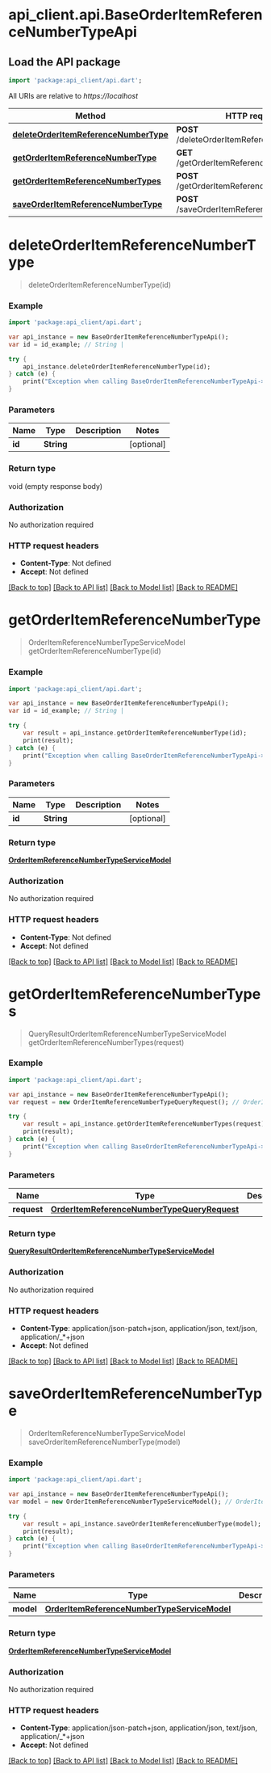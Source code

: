 # api_client.api.BaseOrderItemReferenceNumberTypeApi

## Load the API package
```dart
import 'package:api_client/api.dart';
```

All URIs are relative to *https://localhost*

Method | HTTP request | Description
------------- | ------------- | -------------
[**deleteOrderItemReferenceNumberType**](BaseOrderItemReferenceNumberTypeApi.md#deleteOrderItemReferenceNumberType) | **POST** /deleteOrderItemReferenceNumberType | 
[**getOrderItemReferenceNumberType**](BaseOrderItemReferenceNumberTypeApi.md#getOrderItemReferenceNumberType) | **GET** /getOrderItemReferenceNumberType | 
[**getOrderItemReferenceNumberTypes**](BaseOrderItemReferenceNumberTypeApi.md#getOrderItemReferenceNumberTypes) | **POST** /getOrderItemReferenceNumberTypes | 
[**saveOrderItemReferenceNumberType**](BaseOrderItemReferenceNumberTypeApi.md#saveOrderItemReferenceNumberType) | **POST** /saveOrderItemReferenceNumberType | 


# **deleteOrderItemReferenceNumberType**
> deleteOrderItemReferenceNumberType(id)



### Example 
```dart
import 'package:api_client/api.dart';

var api_instance = new BaseOrderItemReferenceNumberTypeApi();
var id = id_example; // String | 

try { 
    api_instance.deleteOrderItemReferenceNumberType(id);
} catch (e) {
    print("Exception when calling BaseOrderItemReferenceNumberTypeApi->deleteOrderItemReferenceNumberType: $e\n");
}
```

### Parameters

Name | Type | Description  | Notes
------------- | ------------- | ------------- | -------------
 **id** | **String**|  | [optional] 

### Return type

void (empty response body)

### Authorization

No authorization required

### HTTP request headers

 - **Content-Type**: Not defined
 - **Accept**: Not defined

[[Back to top]](#) [[Back to API list]](../README.md#documentation-for-api-endpoints) [[Back to Model list]](../README.md#documentation-for-models) [[Back to README]](../README.md)

# **getOrderItemReferenceNumberType**
> OrderItemReferenceNumberTypeServiceModel getOrderItemReferenceNumberType(id)



### Example 
```dart
import 'package:api_client/api.dart';

var api_instance = new BaseOrderItemReferenceNumberTypeApi();
var id = id_example; // String | 

try { 
    var result = api_instance.getOrderItemReferenceNumberType(id);
    print(result);
} catch (e) {
    print("Exception when calling BaseOrderItemReferenceNumberTypeApi->getOrderItemReferenceNumberType: $e\n");
}
```

### Parameters

Name | Type | Description  | Notes
------------- | ------------- | ------------- | -------------
 **id** | **String**|  | [optional] 

### Return type

[**OrderItemReferenceNumberTypeServiceModel**](OrderItemReferenceNumberTypeServiceModel.md)

### Authorization

No authorization required

### HTTP request headers

 - **Content-Type**: Not defined
 - **Accept**: Not defined

[[Back to top]](#) [[Back to API list]](../README.md#documentation-for-api-endpoints) [[Back to Model list]](../README.md#documentation-for-models) [[Back to README]](../README.md)

# **getOrderItemReferenceNumberTypes**
> QueryResultOrderItemReferenceNumberTypeServiceModel getOrderItemReferenceNumberTypes(request)



### Example 
```dart
import 'package:api_client/api.dart';

var api_instance = new BaseOrderItemReferenceNumberTypeApi();
var request = new OrderItemReferenceNumberTypeQueryRequest(); // OrderItemReferenceNumberTypeQueryRequest | 

try { 
    var result = api_instance.getOrderItemReferenceNumberTypes(request);
    print(result);
} catch (e) {
    print("Exception when calling BaseOrderItemReferenceNumberTypeApi->getOrderItemReferenceNumberTypes: $e\n");
}
```

### Parameters

Name | Type | Description  | Notes
------------- | ------------- | ------------- | -------------
 **request** | [**OrderItemReferenceNumberTypeQueryRequest**](OrderItemReferenceNumberTypeQueryRequest.md)|  | [optional] 

### Return type

[**QueryResultOrderItemReferenceNumberTypeServiceModel**](QueryResultOrderItemReferenceNumberTypeServiceModel.md)

### Authorization

No authorization required

### HTTP request headers

 - **Content-Type**: application/json-patch+json, application/json, text/json, application/_*+json
 - **Accept**: Not defined

[[Back to top]](#) [[Back to API list]](../README.md#documentation-for-api-endpoints) [[Back to Model list]](../README.md#documentation-for-models) [[Back to README]](../README.md)

# **saveOrderItemReferenceNumberType**
> OrderItemReferenceNumberTypeServiceModel saveOrderItemReferenceNumberType(model)



### Example 
```dart
import 'package:api_client/api.dart';

var api_instance = new BaseOrderItemReferenceNumberTypeApi();
var model = new OrderItemReferenceNumberTypeServiceModel(); // OrderItemReferenceNumberTypeServiceModel | 

try { 
    var result = api_instance.saveOrderItemReferenceNumberType(model);
    print(result);
} catch (e) {
    print("Exception when calling BaseOrderItemReferenceNumberTypeApi->saveOrderItemReferenceNumberType: $e\n");
}
```

### Parameters

Name | Type | Description  | Notes
------------- | ------------- | ------------- | -------------
 **model** | [**OrderItemReferenceNumberTypeServiceModel**](OrderItemReferenceNumberTypeServiceModel.md)|  | [optional] 

### Return type

[**OrderItemReferenceNumberTypeServiceModel**](OrderItemReferenceNumberTypeServiceModel.md)

### Authorization

No authorization required

### HTTP request headers

 - **Content-Type**: application/json-patch+json, application/json, text/json, application/_*+json
 - **Accept**: Not defined

[[Back to top]](#) [[Back to API list]](../README.md#documentation-for-api-endpoints) [[Back to Model list]](../README.md#documentation-for-models) [[Back to README]](../README.md)


